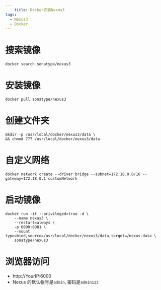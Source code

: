 ```yaml
---
    title: Docker安装Nexus3
tags:
  - Nexus3
  - Docker
---
```


# 搜索镜像
~~~shell
docker search sonatype/nexus3
~~~

# 安装镜像
~~~shell
docker pull sonatype/nexus3
~~~

# 创建文件夹
~~~shell
mkdir -p /usr/local/docker/nexus3/data \
&& chmod 777 /usr/local/docker/nexus3/data
~~~

# 自定义网络
~~~shell
docker network create --driver bridge --subnet=172.18.0.0/16 --gateway=172.18.0.1 customNetwork
~~~

# 启动镜像
~~~shell
docker run -it --privileged=true -d \
    --name nexus3 \
    --restart=always \
    -p 6000:8081 \
    --mount type=bind,source=/usr/local/docker/nexus3/data,target=/nexus-data \
    sonatype/nexus3
~~~

# 浏览器访问
* http://YourIP:6000
* Nexus 的默认帐号是`admin`, 密码是`admin123`
